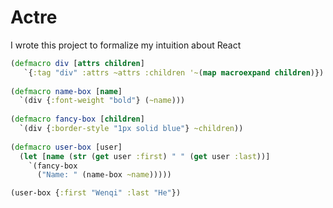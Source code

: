 # Actre
I wrote this project to formalize my intuition about React


```clojure
(defmacro div [attrs children]
   `{:tag "div" :attrs ~attrs :children '~(map macroexpand children)})
   
(defmacro name-box [name]
  `(div {:font-weight "bold"} (~name)))
  
(defmacro fancy-box [children]
  `(div {:border-style "1px solid blue"} ~children))
  
(defmacro user-box [user]
  (let [name (str (get user :first) " " (get user :last))]
    `(fancy-box 
      ("Name: " (name-box ~name)))))

(user-box {:first "Wenqi" :last "He"})
```
